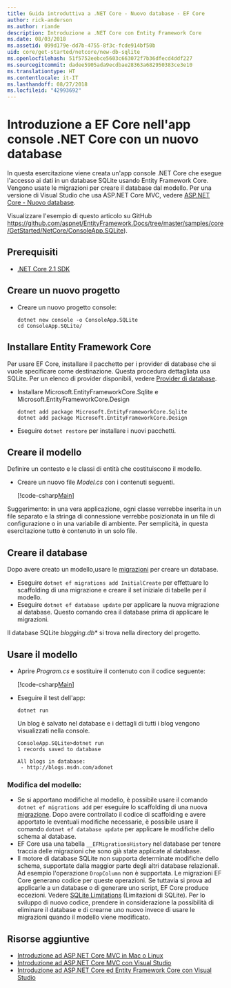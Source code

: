 ```yaml
---
title: Guida introduttiva a .NET Core - Nuovo database - EF Core
author: rick-anderson
ms.author: riande
description: Introduzione a .NET Core con Entity Framework Core
ms.date: 08/03/2018
ms.assetid: 099d179e-dd7b-4755-8f3c-fcde914bf50b
uid: core/get-started/netcore/new-db-sqlite
ms.openlocfilehash: 51f5752eebce5603c663072f7b36dfecd4ddf227
ms.sourcegitcommit: dadee5905ada9ecdbae28363a682950383ce3e10
ms.translationtype: HT
ms.contentlocale: it-IT
ms.lasthandoff: 08/27/2018
ms.locfileid: "42993692"
---
```

# <a name="getting-started-with-ef-core-on-net-core-console-app-with-a-new-database"></a>Introduzione a EF Core nell'app console .NET Core con un nuovo database

In questa esercitazione viene creata un'app console .NET Core che esegue l'accesso ai dati in un database SQLite usando Entity Framework Core. Vengono usate le migrazioni per creare il database dal modello. Per una versione di Visual Studio che usa ASP.NET Core MVC, vedere [ASP.NET Core - Nuovo database](xref:core/get-started/aspnetcore/new-db).

Visualizzare l'esempio di questo articolo su GitHub https://github.com/aspnet/EntityFramework.Docs/tree/master/samples/core/GetStarted/NetCore/ConsoleApp.SQLite).

## <a name="prerequisites"></a>Prerequisiti

* [.NET Core 2.1 SDK](https://www.microsoft.com/net/core)

## <a name="create-a-new-project"></a>Creare un nuovo progetto

* Creare un nuovo progetto console:

  ``` Console
  dotnet new console -o ConsoleApp.SQLite
  cd ConsoleApp.SQLite/
  ```

## <a name="install-entity-framework-core"></a>Installare Entity Framework Core

Per usare EF Core, installare il pacchetto per i provider di database che si vuole specificare come destinazione. Questa procedura dettagliata usa SQLite. Per un elenco di provider disponibili, vedere [Provider di database](../../providers/index.md).

* Installare Microsoft.EntityFrameworkCore.Sqlite e Microsoft.EntityFrameworkCore.Design

  ```Console
  dotnet add package Microsoft.EntityFrameworkCore.Sqlite
  dotnet add package Microsoft.EntityFrameworkCore.Design
  ```

* Eseguire `dotnet restore` per installare i nuovi pacchetti.

## <a name="create-the-model"></a>Creare il modello

Definire un contesto e le classi di entità che costituiscono il modello.

* Creare un nuovo file *Model.cs* con i contenuti seguenti.

  [!code-csharp[Main](../../../../samples/core/GetStarted/NetCore/ConsoleApp.SQLite/Model.cs)]

Suggerimento: in una vera applicazione, ogni classe verrebbe inserita in un file separato e la stringa di connessione verrebbe posizionata in un file di configurazione o in una variabile di ambiente. Per semplicità, in questa esercitazione tutto è contenuto in un solo file.

## <a name="create-the-database"></a>Creare il database

Dopo avere creato un modello,usare le [migrazioni](https://docs.microsoft.com/aspnet/core/data/ef-mvc/migrations#introduction-to-migrations) per creare un database.

* Eseguire `dotnet ef migrations add InitialCreate` per effettuare lo scaffolding di una migrazione e creare il set iniziale di tabelle per il modello.
* Eseguire `dotnet ef database update` per applicare la nuova migrazione al database. Questo comando crea il database prima di applicare le migrazioni.

Il database SQLite *blogging.db** si trova nella directory del progetto.

## <a name="use-the-model"></a>Usare il modello

* Aprire *Program.cs* e sostituire il contenuto con il codice seguente:

  [!code-csharp[Main](../../../../samples/core/GetStarted/NetCore/ConsoleApp.SQLite/Program.cs)]

* Eseguire il test dell'app:

  `dotnet run`

  Un blog è salvato nel database e i dettagli di tutti i blog vengono visualizzati nella console.

  ```Console
  ConsoleApp.SQLite>dotnet run
  1 records saved to database

  All blogs in database:
   - http://blogs.msdn.com/adonet
  ```

### <a name="changing-the-model"></a>Modifica del modello:

- Se si apportano modifiche al modello, è possibile usare il comando `dotnet ef migrations add` per eseguire lo scaffolding di una nuova [migrazione](https://docs.microsoft.com/aspnet/core/data/ef-mvc/migrations#introduction-to-migrations). Dopo avere controllato il codice di scaffolding e avere apportato le eventuali modifiche necessarie, è possibile usare il comando `dotnet ef database update` per applicare le modifiche dello schema al database.
- EF Core usa una tabella `__EFMigrationsHistory` nel database per tenere traccia delle migrazioni che sono già state applicate al database.
- Il motore di database SQLite non supporta determinate modifiche dello schema, supportate dalla maggior parte degli altri database relazionali. Ad esempio l'operazione `DropColumn` non è supportata. Le migrazioni EF Core generano codice per queste operazioni. Se tuttavia si prova ad applicarle a un database o di generare uno script, EF Core produce eccezioni. Vedere [SQLite Limitations](../../providers/sqlite/limitations.md) (Limitazioni di SQLite). Per lo sviluppo di nuovo codice, prendere in considerazione la possibilità di eliminare il database e di crearne uno nuovo invece di usare le migrazioni quando il modello viene modificato.

## <a name="additional-resources"></a>Risorse aggiuntive

* [Introduzione ad ASP.NET Core MVC in Mac o Linux](https://docs.microsoft.com/aspnet/core/tutorials/first-mvc-app-xplat/index)
* [Introduzione ad ASP.NET Core MVC con Visual Studio](https://docs.microsoft.com/aspnet/core/tutorials/first-mvc-app/index)
* [Introduzione ad ASP.NET Core ed Entity Framework Core con Visual Studio](https://docs.microsoft.com/aspnet/core/data/ef-mvc/index)
